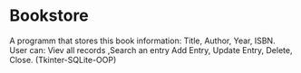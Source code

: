 # Bookstore
A programm that stores this book information: Title, Author, Year, ISBN. User can: Viev all records ,Search an entry Add Entry, Update Entry, Delete, Close. (Tkinter-SQLite-OOP)
